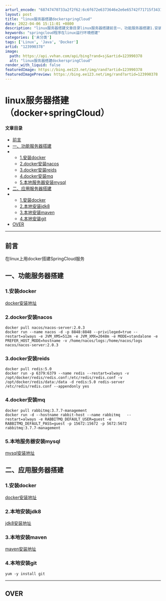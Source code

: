 ```yaml
---
arturl_encode: "68747470733a2f2f62:6c6f672e6373646e2e6e65742f71715f34313736373335312f:61727469636c652f64657461696c732f313233393930333738"
layout: post
title: "linux服务器搭建dockerspringCloud"
date: 2022-04-06 15:11:01 +0800
description: "linux服务器搭建文章目录linux服务器搭建前言一、功能服务器搭建1.安装docker2.doc"
keywords: "springcloud程序在linux运行环境搭建"
categories: ['未分类']
tags: ['Linux', 'Java', 'Docker']
artid: "123990378"
image:
  path: https://api.vvhan.com/api/bing?rand=sj&artid=123990378
  alt: "linux服务器搭建dockerspringCloud"
render_with_liquid: false
featuredImage: https://bing.ee123.net/img/rand?artid=123990378
featuredImagePreview: https://bing.ee123.net/img/rand?artid=123990378
---
```


# linux服务器搭建（docker+springCloud）

#### 文章目录

* [前言](#_4)
* [一、功能服务器搭建](#_7)
* + [1.安装docker](#1docker_8)
  + [2.docker安装nacos](#2dockernacos_10)
  + [3.docker安装reids](#3dockerreids_14)
  + [4.docker安装mq](#4dockermq_18)
  + [5.本地服务器安装mysql](#5mysql_22)
* [二、应用服务器搭建](#_26)
* + [1.安装docker](#1docker_27)
  + [2.本地安装jdk8](#2jdk8_29)
  + [3.本地安装maven](#3maven_31)
  + [4.本地安装git](#4git_33)
* [OVER](#OVER_38)

---

## 前言

在linux上用docker搭建SpringCloud服务

## 一、功能服务器搭建

### 1.安装docker

[docker安装地址](https://www.cnblogs.com/myzony/p/9071210.html)

### 2.docker安装nacos

```
docker pull nacos/nacos-server:2.0.3
docker run --name nacos -d -p 8848:8848 --privileged=true --restart=always -e JVM_XMS=512m -e JVM_XMX=2048m -e MODE=standalone -e PREFER_HOST_MODE=hostname -v /home/nacos/logs:/home/nacos/logs nacos/nacos-server:2.0.3

```

### 3.docker安装reids

```
docker pull redis:5.0
docker run -p 6379:6379 --name redis --restart=always -v /opt/docker/redis/redis.conf:/etc/redis/redis.conf -v /opt/docker/redis/data:/data -d redis:5.0 redis-server /etc/redis/redis.conf --appendonly yes

```

### 4.docker安装mq

```
docker pull rabbitmq:3.7.7-management
docker run -d --hostname rabbit-host --name rabbitmq   --restart=always -e RABBITMQ_DEFAULT_USER=guest -e RABBITMQ_DEFAULT_PASS=guest -p 15672:15672 -p 5672:5672 rabbitmq:3.7.7-management

```

### 5.本地服务器安装mysql

[mysql安装地址](https://www.cnblogs.com/daemon-/p/9009360.html)

## 二、应用服务器搭建

### 1.安装docker

[docker安装地址](https://www.cnblogs.com/myzony/p/9071210.html)

### 2.本地安装jdk8

[jdk8安装地址](https://www.cnblogs.com/fps2tao/p/14759138.html)

### 3.本地安装maven

[maven安装地址](https://blog.csdn.net/weixin_44602187/article/details/86705612)

### 4.本地安装git

```
yum -y install git

```

---

## OVER